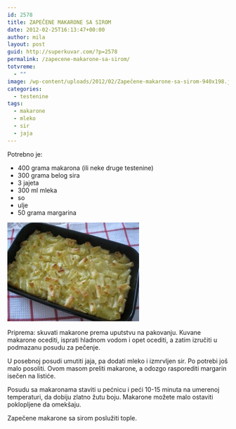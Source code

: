 ```yaml
---
id: 2578
title: ZAPEČENE MAKARONE SA SIROM
date: 2012-02-25T16:13:47+00:00
author: mila
layout: post
guid: http://superkuvar.com/?p=2578
permalink: /zapecene-makarone-sa-sirom/
totvreme:
  - ""
image: /wp-content/uploads/2012/02/Zapečene-makarone-sa-sirom-940x198.jpg
categories:
  - testenine
tags:
  - makarone
  - mleko
  - sir
  - jaja
---
```

Potrebno je:

  * 400 grama makarona (ili neke druge testenine)
  * 300 grama belog sira
  * 3 jajeta
  * 300 ml mleka
  * so
  * ulje
  * 50 grama margarina

<img class="alignnone size-medium wp-image-2579" title="Zapečene makarone sa sirom" src="/wp-content/uploads/2012/02/Zapečene-makarone-sa-sirom-300x225.jpg" alt="" width="300" height="225" /> 

Priprema: skuvati makarone prema uputstvu na pakovanju. Kuvane makarone ocediti, isprati hladnom vodom i opet ocediti, a zatim izručiti u podmazanu posudu za pečenje.

U posebnoj posudi umutiti jaja, pa dodati mleko i izmrvljen sir. Po potrebi još malo posoliti. Ovom masom preliti makarone, a odozgo rasporediti margarin isečen na listiće.

Posudu sa makaronama staviti u pećnicu i peći 10-15 minuta na umerenoj temperaturi, da dobiju zlatno žutu boju. Makarone možete malo ostaviti poklopljene da omekšaju.

Zapečene makarone sa sirom poslužiti tople.